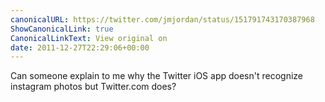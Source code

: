 ```yaml
---
canonicalURL: https://twitter.com/jmjordan/status/151791743170387968
ShowCanonicalLink: true
CanonicalLinkText: View original on
date: 2011-12-27T22:29:06+00:00
---
```

Can someone explain to me why the Twitter iOS app doesn't recognize instagram photos but Twitter.com does?